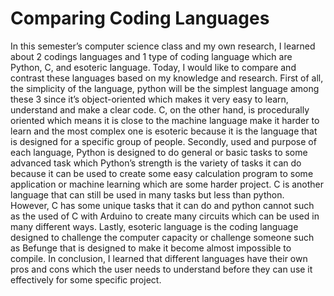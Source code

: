 # Comparing Coding Languages

In this semester’s computer science class and my own research, I learned about 2 codings languages and 1 type of coding language which are Python, C, 
and esoteric language. Today, I would like to compare and contrast these languages based on my knowledge and research. First of all, the simplicity of the language,
python will be the simplest language among these 3 since it’s object-oriented which makes it very easy to learn,
understand and make a clear code. C, on the other hand, is procedurally oriented which means it is close to the machine language make it harder to learn and the most 
complex one is esoteric because it is the language that is designed for a specific group of people. Secondly, used and purpose of each language, Python is designed to do general or basic tasks to some advanced task which Python’s strength is the variety of tasks
it can do because it can be used to create some easy calculation program to some application or machine learning which are some harder project. C is another language that can still be used in many tasks but less than python. 
However, C has some unique tasks that it can do and python cannot such as the used of C with Arduino to create many circuits which can be used in many different ways. Lastly, esoteric language is the coding
language designed to challenge the computer capacity or challenge someone such as Befunge that is designed to make it become almost impossible to compile. In conclusion, 
I learned that different languages have their own pros and cons which the user needs to understand before they can use it effectively for some specific project.
